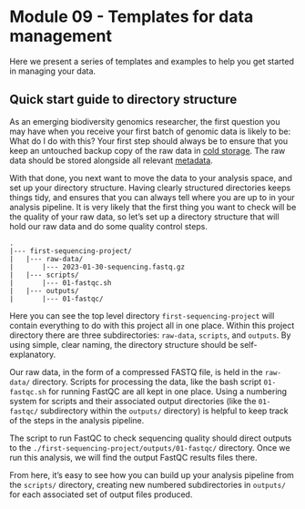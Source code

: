 # Module 09 - Templates for data management

Here we present a series of templates and examples to help you get started in managing your data.

## Quick start guide to directory structure

As an emerging biodiversity genomics researcher, the first question you may have when you receive your first batch of genomic data is likely to be: What do I do with this? Your first step should always be to ensure that you keep an untouched backup copy of the raw data in [cold storage](https://genomicsaotearoa.github.io/data-management-resources/modules/module03/). The raw data should be stored alongside all relevant [metadata](https://genomicsaotearoa.github.io/data-management-resources/modules/module07/).

With that done, you next want to move the data to your analysis space, and set up your directory structure. Having clearly structured directories keeps things tidy, and ensures that you can always tell where you are up to in your analysis pipeline. It is very likely that the first thing you want to check will be the quality of your raw data, so let’s set up a directory structure that will hold our raw data and do some quality control steps.

```
.
|--- first-sequencing-project/
|	|--- raw-data/
|		|--- 2023-01-30-sequencing.fastq.gz
|	|--- scripts/
|		|--- 01-fastqc.sh
|	|--- outputs/ 
|		|--- 01-fastqc/
```

Here you can see the top level directory `first-sequencing-project` will contain everything to do with this project all in one place. Within this project directory there are three subdirectories: `raw-data`, `scripts`, and `outputs`. By using simple, clear naming, the directory structure should be self-explanatory. 

Our raw data, in the form of a compressed FASTQ file, is held in the `raw-data/` directory. Scripts for processing the data, like the  bash script `01-fastqc.sh` for running FastQC are all kept in one place. Using a numbering system for scripts and their associated output directories (like the `01-fastqc/` subdirectory within the `outputs/` directory) is helpful to keep track of the steps in the analysis pipeline.

The script to run FastQC to check sequencing quality should direct outputs to the `./first-sequencing-project/outputs/01-fastqc/` directory. Once we run this analysis, we will find the output FastQC results files there.

From here, it’s easy to see how you can build up your analysis pipeline from the `scripts/` directory, creating new numbered subdirectories in `outputs/` for each associated set of output files produced.

